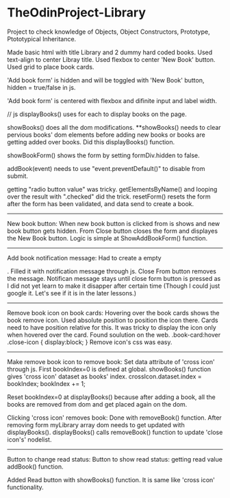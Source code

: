 # TheOdinProject-Library

Project to check knowledge of Objects, Object Constructors,
Prototype, Ptototypical Inheritance.

Made basic html with title Library and 2 dummy hard coded books.
Used text-align to center Libray title.
Used flexbox to center 'New Book' button.
Used grid to place book cards.

'Add book form' is hidden and will be toggled with 'New Book' button,
hidden = true/false in js.

'Add book form' is centered with flexbox and difinite input and label width.


// js
displayBooks() uses for each to display books on the page.

showBooks() does all the dom modifications. 
**showBooks() needs to clear pervious books' dom elements before
adding new books or books are getting added over books.
Did this displayBooks() function.

showBookForm() shows the form by setting formDiv.hidden to false.


addBook(event) needs to use "event.preventDefault()" to disable from submit.

getting "radio button value" was tricky. getElementsByName() and looping 
over the result with ".checked" did the trick.
resetForm() resets the form after the form has been validated, and data
send to create a book.

---------------------------------
New book button:
When new book button is clicked from is shows and new book button gets
hidden. From Close button closes the form and displayes the New Book
button.
Logic is simple at ShowAddBookForm() function.

---------------------------------
Add book notification message:
Had to create a empty <p>. Filled it with
notification message through js. Close From button removes the message.
Notifican message stays until close form button is pressed as I did not 
yet learn to make it disapper after certain time (Though I could just google it. Let's see if it is in the later lessons.)

----------------------------------
Remove book icon on book cards:
Hovering over the book cards shows the book remove icon.
Used absolute position to position the icon there. Cards need to have 
position relative for this. It was tricky to display the icon only when hovered over the card. Found soulution on the web.
.book-card:hover .close-icon {
    display:block;
}
Remove icon's css was easy.

----------------------------------
Make remove book icon to remove book:
Set data attribute of 'cross icon' through js.
First bookIndex=0 is defined at global.
showBooks() function gives 'cross icon' dataset as books' index.
crossIcon.dataset.index = bookIndex;
    bookIndex += 1;

Reset bookIndex=0 at displayBooks() because after adding a book, all the
books are removed from dom and get placed again on the dom.

Clicking 'cross icon' removes book:
Done with removeBook() function.
After removing form myLibrary array dom needs to get updated with displayBooks().
displayBooks() calls removeBook() function to update 'close icon's' nodelist.

------------------------------------
Button to change read status:
Button to show read status:
getting read value addBook() function.

Added Read button with showBooks() function.
It is same like 'cross icon' functionality.
